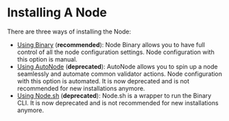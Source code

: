 # Installing A Node

There are three ways of installing the Node:

* [Using Binary](using-binary.md) \(**recommended**\): Node Binary allows you to have full control of all the node configuration settings. Node configuration with this option is manual.
* [Using AutoNode](https://docs.harmony.one/home/validators/under-construction/installing-node/using-autonode/install-and-run) \(**deprecated**\): AutoNode allows you to spin up a node seamlessly and automate common validator actions. Node configuration with this option is automated. It is now deprecated and is not recommended for new installations anymore.
* [Using Node.sh](https://docs.harmony.one/home/validators/under-construction/installing-node/using-node.sh) \(**deprecated**\): Node.sh is a wrapper to run the Binary CLI. It is now deprecated and is not recommended for new installations anymore.





